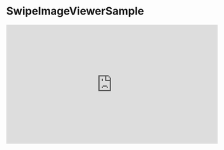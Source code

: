 # SwipeImageViewerSample
<iframe width="560" height="315" src="https://www.youtube.com/embed/UTjmxHq_cBo" frameborder="0" allow="accelerometer; autoplay; encrypted-media; gyroscope; picture-in-picture" allowfullscreen></iframe>
